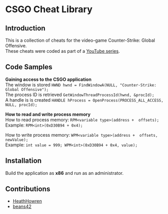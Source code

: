 # CSGO Cheat Library

## Introduction

This is a collection of cheats for the video-game Counter-Strike: Global Offensive.<br />
These cheats were coded as part of a [YouTube series](https://www.youtube.com/watch?v=1y63M4BvG9A&list=PLzBukBmD3GxuBpWT7xV-pCN-Uu7WwtK7O).

## Code Samples

**Gaining access to the CSGO application**<br />
The window is stored ```HWND hwnd = FindWindowA(NULL, "Counter-Strike: Global Offensive");```<br />
The process ID is retrieved ```GetWindowThreadProcessId(hwnd, &procId);```<br />
A handle is is created  ```HANDLE hProcess = OpenProcess(PROCESS_ALL_ACCESS, NULL, procId);```

**How to read and write process memory** <br />
How to read process memory: ```RPM<variable type>(address +  offsets);``` <br />
Example: ```RPM<int>(0xD30B94 + 0x4);``` <br />

How to write process memory: ```WPM<variable type>(address +  offsets, newValue);``` <br />
Example: ```int value = 999; WPM<int>(0xD30B94 + 0x4, value);```

## Installation

Build the application as **x86** and run as an administrator.


## Contributions
* [HeathHowren](https://github.com/HeathHowren)
* [beans42](https://github.com/beans42)
